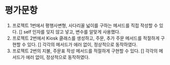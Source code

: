 # 평가문항

1. 프로젝트 1번에서 평행사변형, 사다리꼴 넓이를 구하는 메서드를 직접 작성할 수 있다.
   []	self 인자를 잊지 않고 넣고, 변수를 알맞게 사용했다.
2. 프로젝트 2번에서 Kiosk 클래스를 생성하고, 주문, 추가 주문 메서드를 적절하게 구현할 수 있다.
   [] 각각의 메서드가 에러 없이, 정상적으로 동작하였다.
3. 프로젝트 2번의 지불, 주문표 작성 메서드를 적절하게 구현할 수 있다.
   [] 각각의 메서드가 에러 없이, 정상적으로 동작하였다.

